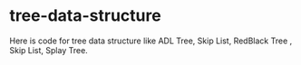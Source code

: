 tree-data-structure
===================

Here is code for tree data structure like ADL Tree, Skip List, RedBlack Tree , Skip List, Splay Tree.
